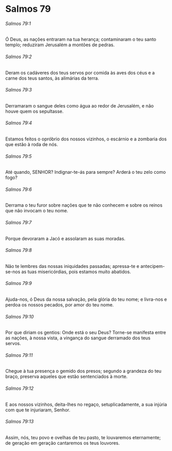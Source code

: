 # Salmos 79

###### Salmos 79:1

Ó Deus, as nações entraram na tua herança; contaminaram o teu santo templo; reduziram Jerusalém a montões de pedras.

###### Salmos 79:2

Deram os cadáveres dos teus servos por comida às aves dos céus e a carne dos teus santos, às alimárias da terra.

###### Salmos 79:3

Derramaram o sangue deles como água ao redor de Jerusalém, e não houve quem os sepultasse.

###### Salmos 79:4

Estamos feitos o opróbrio dos nossos vizinhos, o escárnio e a zombaria dos que estão à roda de nós.

###### Salmos 79:5

Até quando, SENHOR? Indignar-te-ás para sempre? Arderá o teu zelo como fogo?

###### Salmos 79:6

Derrama o teu furor sobre nações que te não conhecem e sobre os reinos que não invocam o teu nome.

###### Salmos 79:7

Porque devoraram a Jacó e assolaram as suas moradas.

###### Salmos 79:8

Não te lembres das nossas iniquidades passadas; apressa-te e antecipem-se-nos as tuas misericórdias, pois estamos muito abatidos.

###### Salmos 79:9

Ajuda-nos, ó Deus da nossa salvação, pela glória do teu nome; e livra-nos e perdoa os nossos pecados, por amor do teu nome.

###### Salmos 79:10

Por que diriam os gentios: Onde está o seu Deus? Torne-se manifesta entre as nações, à nossa vista, a vingança do sangue derramado dos teus servos.

###### Salmos 79:11

Chegue à tua presença o gemido dos presos; segundo a grandeza do teu braço, preserva aqueles que estão sentenciados à morte.

###### Salmos 79:12

E aos nossos vizinhos, deita-lhes no regaço, setuplicadamente, a sua injúria com que te injuriaram, Senhor.

###### Salmos 79:13

Assim, nós, teu povo e ovelhas de teu pasto, te louvaremos eternamente; de geração em geração cantaremos os teus louvores.

